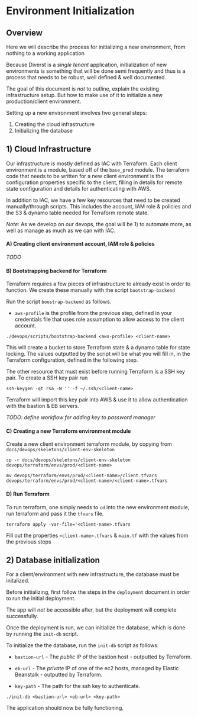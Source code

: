 # Environment Initialization

## Overview

Here we will describe the process for initializing a new environment, from nothing to a working application

Because Diverst is a _single tenant_ application, initialization of new environments is something that will be done semi frequently and thus is a process that needs to be robust, well defined & well documented.

The goal of this document is _not_ to outline, explain the existing infrastructure setup. But how to make use of it to initialize a new production/client environment. 

Setting up a new environment involves two general steps:

1) Creating the cloud infrastructure
2) Initializing the database

## 1) Cloud Infrastructure

Our infrastructure is mostly defined as IAC with Terraform. Each client environment is a module, based off of the `base_prod` module. The terraform code that needs to be written for a new client environment is the configuration properties specific to the client, filling in details for remote state configuration and details for authenticating with AWS.

In addition to IAC, we have a few key resources that need to be created manually/through scripts. This includes the account, IAM role & policies and the S3 & dynamo table needed for Terraform remote state.

_Note_: As we develop on our devops, the goal will be 1) to automate more, as well as manage as much as we can with IAC. 

#### A) Creating client environment account, IAM role & policies

_TODO_

#### B) Bootstrapping backend for Terraform

Terraform requires a few pieces of infrastructure to already exist in order to function. We create these manually with the script `bootstrap-backend`

Run the script `boostrap-backend` as follows.

- `aws-profile` is the profile from the previous step, defined in your credentials file that uses role assumption to allow access to the client account.

`./devops/scripts/bootstrap-backend <aws-profile> <client-name>`

This will create a bucket to store Terraform state & a dynamo table for state locking. The values outputted by the script will be what you will fill in, in the Terraform configuration, defined in the following step.

The other resource that must exist before running Terraform is a SSH key pair. To create a SSH key pair run

`ssh-keygen -qt rsa -N '' -f ~/.ssh/<client-name>`

Terraform will import this key pair into AWS & use it to allow authentication with the bastion & EB servers.

_TODO: define workflow for adding key to password manager_

#### C) Creating a new Terraform environment module

Create a new client environment terraform module, by copying from `docs/devops/skeletons/client-env-skeleton`

`cp -r docs/devops/skeletons/client-env-skeleton devops/terraform/envs/prod/<client-name>` 

`mv devops/terraform/envs/prod/<client-name>/client.tfvars devops/terraform/envs/prod/<client-name>/<client-name>.tfvars`

#### D) Run Terraform

To run terraform, one simply needs to `cd` into the new environment module, run terraform and pass it the `tfvars` file.

`terraform apply -var-file='<client-name>.tfvars`

Fill out the properties `<client-name>.tfvars` & `main.tf` with the values from the previous steps

## 2) Database initialization

For a client/environment with new infrastructure, the database must be initalized.

Before initializing, first follow the steps in the `deployment` document in order to run the initial deployment.

The app will _not_ be accessible after, but the deployment will complete successfully.

Once the deployment is run, we can initialize the database, which is done by running the `init-db` script.

To initialize the the database, run the `init-db` script as follows:

- `bastion-url` - The _public_ IP of the bastion host - outputted by Terraform.

- `eb-url` - The _private_ IP of one of the ec2 hosts, managed by Elastic Beanstalk - outputted by Terraform.

- `key-path` - The path for the ssh key to authenticate.

`./init-db <bastion-url> <eb-url> <key-path>`

The application should now be fully functioning.
